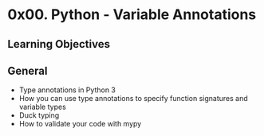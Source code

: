 # 0x00. Python - Variable Annotations

## Learning Objectives
## General
- Type annotations in Python 3
- How you can use type annotations to specify function signatures and variable types
- Duck typing
- How to validate your code with mypy
